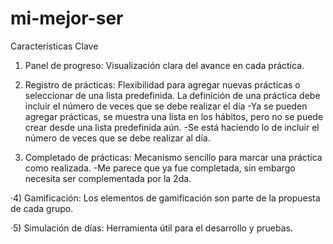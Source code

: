 # mi-mejor-ser

Características Clave

1) Panel de progreso: Visualización clara del avance en cada práctica.

2) Registro de prácticas: Flexibilidad para agregar nuevas prácticas o seleccionar de una lista predefinida. La definición de una práctica debe incluir el número de veces que se debe realizar el día
-Ya se pueden agregar prácticas, se muestra una lista en los hábitos, pero no se puede crear desde una lista predefinida aún.
-Se está haciendo lo de incluir el número de veces que se debe realizar al día.

3) Completado de prácticas: Mecanismo sencillo para marcar una práctica como realizada.
-Me parece que ya fue completada, sin embargo necesita ser complementada por la 2da.

·4) Gamificación: Los elementos de gamificación son parte de la propuesta de cada grupo.

·5) Simulación de días: Herramienta útil para el desarrollo y pruebas.
